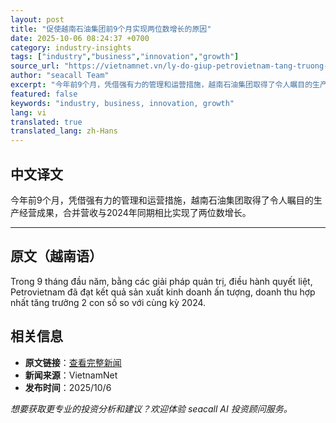 ```yaml
---
layout: post
title: "促使越南石油集团前9个月实现两位数增长的原因"
date: 2025-10-06 08:24:37 +0700
category: industry-insights
tags: ["industry","business","innovation","growth"]
source_url: "https://vietnamnet.vn/ly-do-giup-petrovietnam-tang-truong-2-con-so-9-thang-dau-nam-2449640.html"
author: "seacall Team"
excerpt: "今年前9个月，凭借强有力的管理和运营措施，越南石油集团取得了令人瞩目的生产经营成果，合并营收与2024年同期相比实现了两位数增长。..."
featured: false
keywords: "industry, business, innovation, growth"
lang: vi
translated: true
translated_lang: zh-Hans
---
```


## 中文译文

今年前9个月，凭借强有力的管理和运营措施，越南石油集团取得了令人瞩目的生产经营成果，合并营收与2024年同期相比实现了两位数增长。

---

## 原文（越南语）

Trong 9 tháng đầu năm, bằng các giải pháp quản trị, điều hành quyết liệt, Petrovietnam đã đạt kết quả sản xuất kinh doanh ấn tượng, doanh thu hợp nhất tăng trưởng 2 con số so với cùng kỳ 2024.

## 相关信息

- **原文链接**：[查看完整新闻](https://vietnamnet.vn/ly-do-giup-petrovietnam-tang-truong-2-con-so-9-thang-dau-nam-2449640.html)
- **新闻来源**：VietnamNet
- **发布时间**：2025/10/6

*想要获取更专业的投资分析和建议？欢迎体验 seacall AI 投资顾问服务。*